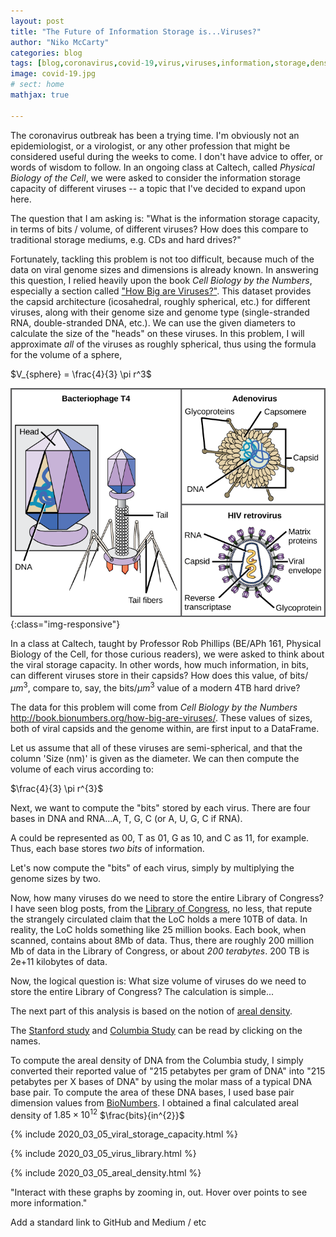 ```yaml
---
layout: post
title: "The Future of Information Storage is...Viruses?"
author: "Niko McCarty"
categories: blog
tags: [blog,coronavirus,covid-19,virus,viruses,information,storage,density,data]
image: covid-19.jpg
# sect: home
mathjax: true

---
```


The coronavirus outbreak has been a trying time. I'm obviously not an epidemiologist, or a virologist, or any other profession that might be considered useful during the weeks to come. I don't have advice to offer, or words of wisdom to follow. In an ongoing class at Caltech, called _Physical Biology of the Cell_, we were asked to consider the information storage capacity of different viruses -- a topic that I've decided to expand upon here. 

The question that I am asking is: "What is the information storage capacity, in terms of bits / volume, of different viruses? How does this compare to traditional storage mediums, e.g. CDs and hard drives?"

Fortunately, tackling this problem is not too difficult, because much of the data on viral genome sizes and dimensions is already known. In answering this question, I relied heavily upon the book _Cell Biology by the Numbers_, especially a section called ["How Big are Viruses?"](http://book.bionumbers.org/how-big-are-viruses/). This dataset provides the capsid architecture (icosahedral, roughly spherical, etc.) for different viruses, along with their genome size and genome type (single-stranded RNA, double-stranded DNA, etc.). We can use the given diameters to calculate the size of the "heads" on these viruses. In this problem, I will approximate _all_ of the viruses as roughly spherical, thus using the formula for the volume of a sphere,

$V_{sphere} = \frac{4}{3} \pi r^3$

![Bacteriophage, Adenovirus, and Retrovisur](../assets/img/viruses_wikimedia.png){:class="img-responsive"}

In a class at Caltech, taught by Professor Rob Phillips (BE/APh 161, Physical Biology of the Cell, for those curious readers), we were asked to think about the viral storage capacity. In other words, how much information, in bits, can different viruses store in their capsids? How does this value, of bits/$\mu m^3$, compare to, say, the bits/$\mu m^3$ value of a modern 4TB hard drive?

The data for this problem will come from _Cell Biology by the Numbers_ http://book.bionumbers.org/how-big-are-viruses/. These values of sizes, both of viral capsids and the genome within, are first input to a DataFrame.

Let us assume that all of these viruses are semi-spherical, and that the column 'Size (nm)' is given as the diameter. We can then compute the volume of each virus according to:

$\frac{4}{3} \pi r^{3}$

Next, we want to compute the "bits" stored by each virus. There are four bases in DNA and RNA...A, T, G, C (or A, U, G, C if RNA).

A could be represented as 00, T as 01, G as 10, and C as 11, for example. Thus, each base stores _two bits_ of information.

Let's now compute the "bits" of each virus, simply by multiplying the genome sizes by two.

Now, how many viruses do we need to store the entire Library of Congress? I have seen blog posts, from the [Library of Congress](https://blogs.loc.gov/thesignal/2011/07/transferring-libraries-of-congress-of-data/), no less, that repute the strangely circulated claim that the LoC holds a mere 10TB of data. In reality, the LoC holds something like 25 million books. Each book, when scanned, contains about 8Mb of data. Thus, there are roughly 200 million Mb of data in the Library of Congress, or about _200 terabytes_. 200 TB is 2e+11 kilobytes of data.

Now, the logical question is: What size volume of viruses do we need to store the entire Library of Congress? The calculation is simple...

The next part of this analysis is based on the notion of [areal density](https://en.wikipedia.org/wiki/Areal_density_(computer_storage)).

The [Stanford study](https://news.stanford.edu/news/2009/january28/small-012809.html) and [Columbia Study](https://science.sciencemag.org/content/355/6328/950) can be read by clicking on the names.

To compute the areal density of DNA from the Columbia study, I simply converted their reported value of "215 petabytes per gram of DNA" into "215 petabytes per X bases of DNA" by using the molar mass of a typical DNA base pair. To compute the area of these DNA bases, I used base pair dimension values from [BioNumbers](https://bionumbers.hms.harvard.edu/bionumber.aspx?&id=103777). I obtained a final calculated areal density of $1.85 \times 10^{12}$ $\frac{bits}{in^{2}}$

{% include 2020_03_05_viral_storage_capacity.html %}


{% include 2020_03_05_virus_library.html %}



{% include 2020_03_05_areal_density.html %}



"Interact with these graphs by zooming in, out. Hover over points to see more information."

Add a standard link to GitHub and Medium / etc

